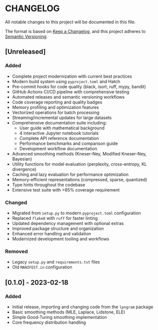 # CHANGELOG

All notable changes to this project will be documented in this file.

The format is based on [Keep a Changelog](https://keepachangelog.com/en/1.0.0/),
and this project adheres to [Semantic Versioning](https://semver.org/spec/v2.0.0.html).

## [Unreleased]

### Added
- Complete project modernization with current best practices
- Modern build system using `pyproject.toml` and Hatch
- Pre-commit hooks for code quality (black, isort, ruff, mypy, bandit)
- GitHub Actions CI/CD pipeline with comprehensive testing
- Automated releases and semantic versioning workflows
- Code coverage reporting and quality badges
- Memory profiling and optimization features
- Vectorized operations for batch processing
- Streaming/incremental updates for large datasets
- Comprehensive documentation suite including:
  - User guide with mathematical background
  - 4 interactive Jupyter notebook tutorials
  - Complete API reference documentation
  - Performance benchmarks and comparison guide
  - Development workflow documentation
- Advanced smoothing methods (Kneser-Ney, Modified Kneser-Ney, Bayesian)
- Utility functions for model evaluation (perplexity, cross-entropy, KL divergence)
- Caching and lazy evaluation for performance optimization
- Memory-efficient representations (compressed, sparse, quantized)
- Type hints throughout the codebase
- Extensive test suite with >85% coverage requirement

### Changed
- Migrated from `setup.py` to modern `pyproject.toml` configuration
- Replaced `flake8` with `ruff` for faster linting
- Updated dependency management with optional extras
- Improved package structure and organization
- Enhanced error handling and validation
- Modernized development tooling and workflows

### Removed
- Legacy `setup.py` and `requirements.txt` files
- Old `MANIFEST.in` configuration

## [0.1.0] - 2023-02-18

### Added
- Initial release, importing and changing code from the `lpngram` package
- Basic smoothing methods (MLE, Laplace, Lidstone, ELE)
- Simple Good-Turing smoothing implementation
- Core frequency distribution handling